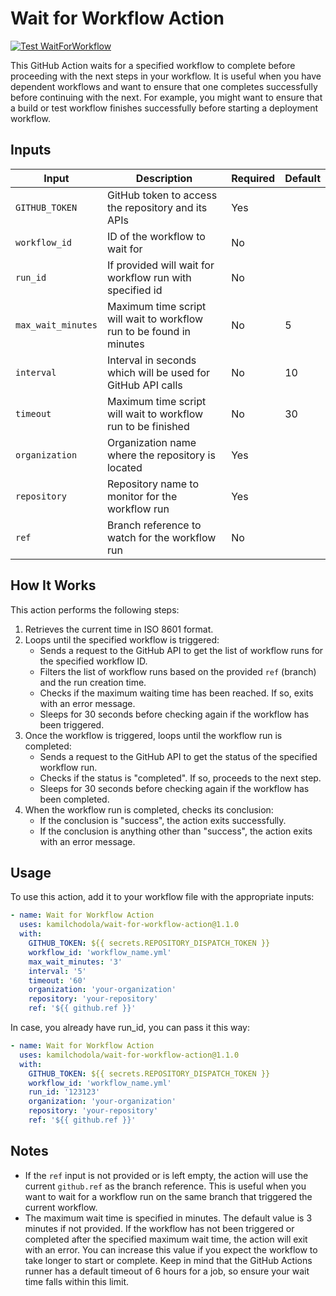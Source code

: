 # Wait for Workflow Action

[![Test WaitForWorkflow](https://github.com/kamilchodola/wait-for-workflow-action/actions/workflows/test.yml/badge.svg)](https://github.com/kamilchodola/wait-for-workflow-action/actions/workflows/test.yml)

This GitHub Action waits for a specified workflow to complete before proceeding with the next steps in your workflow. It is useful when you have dependent workflows and want to ensure that one completes successfully before continuing with the next. For example, you might want to ensure that a build or test workflow finishes successfully before starting a deployment workflow.

## Inputs

| Input            | Description                                         | Required | Default |
|------------------|-----------------------------------------------------|----------|---------|
| `GITHUB_TOKEN`   | GitHub token to access the repository and its APIs  | Yes      |         |
| `workflow_id`    | ID of the workflow to wait for                      | No       |         |
| `run_id`         | If provided will wait for workflow run with specified id                     | No       |         |
| `max_wait_minutes`| Maximum time script will wait to workflow run to be found in minutes      | No       | 5       |
| `interval`| Interval in seconds which will be used for GitHub API calls      | No       | 10       |
| `timeout`| Maximum time script will wait to workflow run to be finished      | No       | 30       |
| `organization`   | Organization name where the repository is located   | Yes      |         |
| `repository`     | Repository name to monitor for the workflow run     | Yes      |         |
| `ref`            | Branch reference to watch for the workflow run      | No       |         |

## How It Works

This action performs the following steps:

1. Retrieves the current time in ISO 8601 format.
2. Loops until the specified workflow is triggered:
   - Sends a request to the GitHub API to get the list of workflow runs for the specified workflow ID.
   - Filters the list of workflow runs based on the provided `ref` (branch) and the run creation time.
   - Checks if the maximum waiting time has been reached. If so, exits with an error message.
   - Sleeps for 30 seconds before checking again if the workflow has been triggered.
3. Once the workflow is triggered, loops until the workflow run is completed:
   - Sends a request to the GitHub API to get the status of the specified workflow run.
   - Checks if the status is "completed". If so, proceeds to the next step.
   - Sleeps for 30 seconds before checking again if the workflow has been completed.
4. When the workflow run is completed, checks its conclusion:
   - If the conclusion is "success", the action exits successfully.
   - If the conclusion is anything other than "success", the action exits with an error message.


## Usage

To use this action, add it to your workflow file with the appropriate inputs:

```yaml
- name: Wait for Workflow Action
  uses: kamilchodola/wait-for-workflow-action@1.1.0
  with:
    GITHUB_TOKEN: ${{ secrets.REPOSITORY_DISPATCH_TOKEN }}
    workflow_id: 'workflow_name.yml'
    max_wait_minutes: '3'
    interval: '5'
    timeout: '60'
    organization: 'your-organization'
    repository: 'your-repository'
    ref: '${{ github.ref }}'
```

In case, you already have run_id, you can pass it this way:

```yaml
- name: Wait for Workflow Action
  uses: kamilchodola/wait-for-workflow-action@1.1.0
  with:
    GITHUB_TOKEN: ${{ secrets.REPOSITORY_DISPATCH_TOKEN }}
    workflow_id: 'workflow_name.yml'
    run_id: '123123'
    organization: 'your-organization'
    repository: 'your-repository'
    ref: '${{ github.ref }}'
```

## Notes

- If the `ref` input is not provided or is left empty, the action will use the current `github.ref` as the branch reference. This is useful when you want to wait for a workflow run on the same branch that triggered the current workflow.
- The maximum wait time is specified in minutes. The default value is 3 minutes if not provided. If the workflow has not been triggered or completed after the specified maximum wait time, the action will exit with an error. You can increase this value if you expect the workflow to take longer to start or complete. Keep in mind that the GitHub Actions runner has a default timeout of 6 hours for a job, so ensure your wait time falls within this limit.

